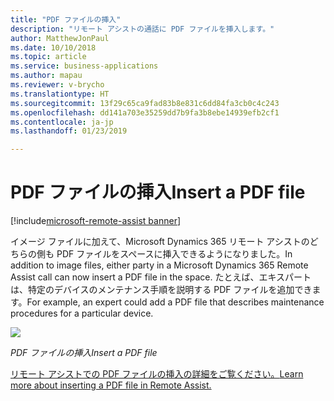 ```yaml
---
title: "PDF ファイルの挿入"
description: "リモート アシストの通話に PDF ファイルを挿入します。"
author: MatthewJonPaul
ms.date: 10/10/2018
ms.topic: article
ms.service: business-applications
ms.author: mapau
ms.reviewer: v-brycho
ms.translationtype: HT
ms.sourcegitcommit: 13f29c65ca9fad83b8e831c6dd84fa3cb0c4c243
ms.openlocfilehash: dd141a703e35259dd7b9fa3b8ebe14939efb2cf1
ms.contentlocale: ja-jp
ms.lasthandoff: 01/23/2019

---
```


# <a name="insert-a-pdf-file"></a><span data-ttu-id="fb78b-103">PDF ファイルの挿入</span><span class="sxs-lookup"><span data-stu-id="fb78b-103">Insert a PDF file</span></span>

[!include[microsoft-remote-assist banner](../../includes/microsoft-remote-assist.md)]

<span data-ttu-id="fb78b-104">イメージ ファイルに加えて、Microsoft Dynamics 365 リモート アシストのどちらの側も PDF ファイルをスペースに挿入できるようになりました。</span><span class="sxs-lookup"><span data-stu-id="fb78b-104">In addition to image files, either party in a Microsoft Dynamics 365 Remote Assist call can now insert a PDF file in the space.</span></span> <span data-ttu-id="fb78b-105">たとえば、エキスパートは、特定のデバイスのメンテナンス手順を説明する PDF ファイルを追加できます。</span><span class="sxs-lookup"><span data-stu-id="fb78b-105">For example, an expert could add a PDF file that describes maintenance procedures for a particular device.</span></span>

![](media/5efd9fb3b595f9f4e3aa1725568206ef.jpg)

<span data-ttu-id="fb78b-106">*PDF ファイルの挿入*</span><span class="sxs-lookup"><span data-stu-id="fb78b-106">*Insert a PDF file*</span></span>


[<span data-ttu-id="fb78b-107">リモート アシストでの PDF ファイルの挿入の詳細をご覧ください。</span><span class="sxs-lookup"><span data-stu-id="fb78b-107">Learn more about inserting a PDF file in Remote Assist.</span></span>](https://docs.microsoft.com/dynamics365/mixed-reality/remote-assist/user-guide)


